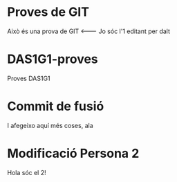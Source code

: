# Proves de GIT

Això és una prova de GIT <--- Jo sóc l'1 editant per dalt

# DAS1G1-proves
Proves DAS1G1

# Commit de fusió

I afegeixo aquí més coses, ala

# Modificació Persona 2

Hola sóc el 2!
